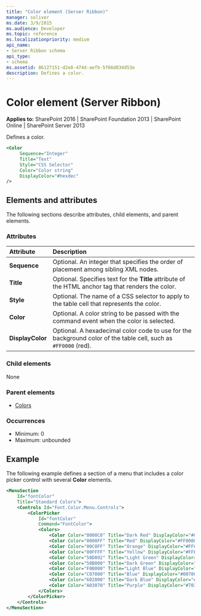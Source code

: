 ```yaml
---
title: "Color element (Server Ribbon)"
manager: soliver
ms.date: 3/9/2015
ms.audience: Developer
ms.topic: reference
ms.localizationpriority: medium
api_name:
- Server Ribbon schema
api_type:
- schema
ms.assetid: 86127151-d2e8-474d-aefb-5f66d834d53e
description: Defines a color.
---
```


# Color element (Server Ribbon)

**Applies to:** SharePoint 2016 | SharePoint Foundation 2013 | SharePoint Online | SharePoint Server 2013

Defines a color.

```XML
<Color
     Sequence="Integer"
     Title="Text"
     Style="CSS Selector"
     Color="Color string"
     DisplayColor="#hexdec"
/>
```

## Elements and attributes

The following sections describe attributes, child elements, and parent elements.

### Attributes

|**Attribute**|**Description**|
|:-----|:-----|
|**Sequence** <br/> |Optional. An integer that specifies the order of placement among sibling XML nodes.  <br/> |
|**Title** <br/> |Optional. Specifies text for the **Title** attribute of the HTML anchor tag that renders the color.  <br/> |
|**Style** <br/> |Optional. The name of a CSS selector to apply to the table cell that represents the color.  <br/> |
|**Color** <br/> |Optional. A color string to be passed with the command event when the color is selected.  <br/> |
|**DisplayColor** <br/> |Optional. A hexadecimal color code to use for the background color of the table cell, such as `#FF0000` (red).  <br/> |

### Child elements

None

### Parent elements

- [Colors](colors-element.md)

### Occurrences

- Minimum: 0
- Maximum: unbounded

## Example

The following example defines a section of a menu that includes a color picker control with several **Color** elements.

```XML
<MenuSection
    Id="fontColor"
    Title="Standard Colors">
    <Controls Id="Font.Color.Menu.Controls">
        <ColorPicker
            Id="fontColor"
            Command="FontColor">
            <Colors>
                <Color Color="0000C0" Title="Dark Red" DisplayColor="#C00000"/>
                <Color Color="0000FF" Title="Red" DisplayColor="#FF0000" />
                <Color Color="00C0FF" Title="Orange" DisplayColor="#FFC000"/>
                <Color Color="00FFFF" Title="Yellow" DisplayColor="#FFFF00" />
                <Color Color="50D092" Title="Light Green" DisplayColor="#92D050"/>
                <Color Color="50B000" Title="Dark Green" DisplayColor="#00B050"/>
                <Color Color="F0B000" Title="Light Blue" DisplayColor="#00B0F0"/>
                <Color Color="C07000" Title="Blue" DisplayColor="#0070C0"/>
                <Color Color="602000" Title="Dark Blue" DisplayColor="#002060" />
                <Color Color="A03070" Title="Purple" DisplayColor="#7030A0"/>
            </Colors>
        </ColorPicker>
    </Controls>
</MenuSection>
```
